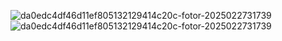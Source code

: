 ![da0edc4df46d11ef805132129414c20c-fotor-2025022731739](https://github.com/user-attachments/assets/3c40ba87-2426-4424-aebd-c3846ccff327)![da0edc4df46d11ef805132129414c20c-fotor-2025022731739](https://github.com/user-attachments/assets/0398f529-7727-4bda-9940-7de3305c4b27)
# 
